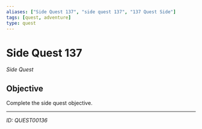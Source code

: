 ```yaml
---
aliases: ["Side Quest 137", "side quest 137", "137 Quest Side"]
tags: [quest, adventure]
type: quest
---
```


# Side Quest 137

*Side Quest*

## Objective
Complete the side quest objective.

---
*ID: QUEST00136*